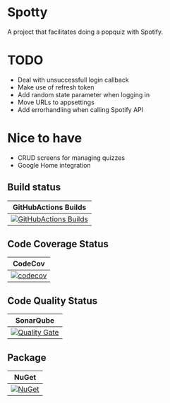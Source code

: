 # Spotty
A project that facilitates doing a popquiz with Spotify.

# TODO
- Deal with unsuccessfull login callback
- Make use of refresh token
- Add random state parameter when logging in
- Move URLs to appsettings
- Add errorhandling when calling Spotify API

# Nice to have
- CRUD screens for managing quizzes
- Google Home integration


## Build status

| GitHubActions Builds |
|:--------------------:|
| [![GitHubActions Builds](https://github.com/rvanmaanen/Spotty/workflows/GitHubActionsBuilds/badge.svg)](https://github.com/rvanmaanen/Spotty/actions/workflows/githubactionsbuilds.yml) |

## Code Coverage Status

| CodeCov |
|:-------:|
| [![codecov](https://codecov.io/gh/rvanmaanen/Spotty/branch/master/graph/badge.svg)](https://codecov.io/gh/rvanmaanen/Spotty) |

## Code Quality Status

| SonarQube |
|:---------:|
| [![Quality Gate](https://sonarcloud.io/api/project_badges/measure?project=Spotty&metric=alert_status)](https://sonarcloud.io/dashboard?id=Spotty) |

## Package

| NuGet |
|:-----:|
| [![NuGet](https://img.shields.io/nuget/v/Spotty.svg)](https://www.nuget.org/packages/Spotty/) |

